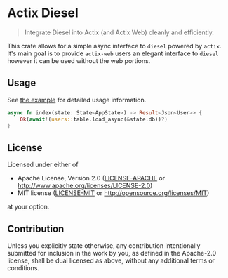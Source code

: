 # Actix Diesel
> Integrate Diesel into Actix (and Actix Web) cleanly and efficiently.

This crate allows for a simple async interface to `diesel` powered by `actix`. It's main goal is to provide
`actix-web` users an elegant interface to `diesel` however it can be used without the web portions.

## Usage

See [the example](./example) for detailed usage information.

```rust
async fn index(state: State<AppState>) -> Result<Json<User>> {
    Ok(await!(users::table.load_async(&state.db))?)
}
```

## License

Licensed under either of

 * Apache License, Version 2.0
   ([LICENSE-APACHE](LICENSE-APACHE) or http://www.apache.org/licenses/LICENSE-2.0)
 * MIT license
   ([LICENSE-MIT](LICENSE-MIT) or http://opensource.org/licenses/MIT)

at your option.

## Contribution

Unless you explicitly state otherwise, any contribution intentionally submitted
for inclusion in the work by you, as defined in the Apache-2.0 license, shall be
dual licensed as above, without any additional terms or conditions.

